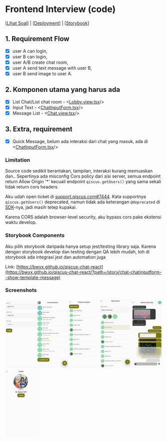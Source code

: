 # Frontend Interview (code)
[[Lihat Soal](https://d1edrlpyc25xu0.cloudfront.net/ivo-xjk0m9dp8mzgusdw3/docs/upload/3RSlFK4W5J/Frontend-Interview-(code).pdf)] | [[Deployment](https://qiscus-chat-react.vercel.app)] | [[Storybook](https://bwyx.github.io/qiscus-chat-react)]

## 1. Requirement Flow
- [x] user A can login,
- [x] user B can login,
- [x] user A/B create chat room,
- [x] user A send text message with user B,
- [x] user B send image to user A.

## 2. Komponen utama yang harus ada
- [x] List Chat/List chat room - <[Lobby.view.tsx](https://github.com/bwyx/qiscus-chat-react/blob/main/src/views/Lobby.view.tsx)/>
- [x] Input Text - <[ChatInputForm.tsx](https://github.com/bwyx/qiscus-chat-react/blob/main/src/components/chat/ChatInputForm.tsx)/>
- [x] Message List - <[Chat.view.tsx](https://github.com/bwyx/qiscus-chat-react/blob/main/src/views/Chat.view.tsx)/>

## 3. Extra, requirement
- [x] Quick Message, belum ada interaksi dari chat yang masuk, ada di <[ChatInputForm.tsx](https://github.com/bwyx/qiscus-chat-react/blob/main/src/components/chat/ChatInputForm.tsx)/>

### Limitation
Source code sedikit berantakan, tampilan, interaksi kurang memuaskan dan..
Sepertinya ada misconfig Cors policy dari sisi server, semua endpoint return Allow Origin '*' kecuali endpoint `qiscus.getUsers()` yang sama sekali tidak return cors headers.

Aku udah open ticket di [support.qiscus.com#7444](https://support.qiscus.com/hc/en-us/requests/7444). Kata supportnya `qiscus.getUsers()` deprecated, namun tidak ada keterangan `@deprecated` di [SDK](https://github.com/qiscus/qiscus-sdk-web-core/blob/6de26893cb33e924767c7cbd0a7301c802fb6911/src/index.js#L1377)-nya, jadi masih tetep kupakai.

Karena CORS adalah browser-level security, aku bypass cors pake ekstensi waktu develop.

### Storybook Components
Aku pilih storybook daripada hanya setup jest/testing library saja. Karena dengan storybook develop dan testing dengan QA lebih mudah, toh di storybook ada integrasi jest dan automation juga

Link: [https://bwyx.github.io/qiscus-chat-react](https://bwyx.github.io/qiscus-chat-react/?path=/story/chat-chatinputform--show-template-message)

### Screenshots
<img src="https://github.com/bwyx/qiscus-chat-react/blob/main/screenshots/login.png" width=20%><img src="https://github.com/bwyx/qiscus-chat-react/blob/main/screenshots/lobby.png" width=20%><img src="https://github.com/bwyx/qiscus-chat-react/blob/main/screenshots/new-chat.png" width=20%><img src="https://github.com/bwyx/qiscus-chat-react/blob/main/screenshots/create-group.png" width=20%><img src="https://github.com/bwyx/qiscus-chat-react/blob/main/screenshots/template-message.png" width=20%><img src="https://github.com/bwyx/qiscus-chat-react/blob/main/screenshots/profile.png" width=20%>

